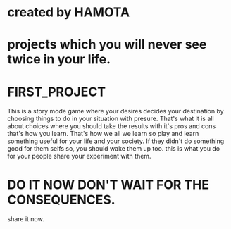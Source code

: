 # created by HAMOTA
# projects which you will never see twice in your life.

# FIRST_PROJECT
This is a story mode game where your desires decides your destination by choosing things to do in your situation with presure.
That's what it is all about choices where you should take the results with it's pros and cons that's how you learn.
That's how we all we learn so play and learn something useful for your life and your society.
If they didn't do something good for them selfs so, you should wake them up too.
this is what you do for your people share your experiment with them.

# DO IT NOW DON'T WAIT FOR THE CONSEQUENCES.
share it now.
